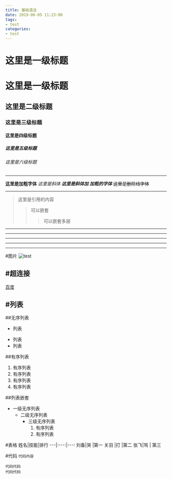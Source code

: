 ```yaml
---
title: 基础语法
date: 2019-06-05 11:23:00
tags:
- test
categories:
- test
---
```


# 这里是一级标题
<!--more-->

# 这里是一级标题
## 这里是二级标题
### 这里是三级标题
#### 这里是四级标题
##### 这里是五级标题
###### 这里是六级标题

---
**这里是加粗字体**
*这里是斜体*
***这里是斜体加 加粗的字体***
~~这里是删除线字体~~

---
>这里是引用的内容
>>可以嵌套
>>>可以嵌套多层

---
---
----
***
****
#图片
![test](https://s2.ax1x.com/2019/06/04/VtOSEQ.gif "搞笑")

#超连接
---
[百度](https://www.baidu.com)

#列表
---
##无序列表
- 列表
+ 列表
+ 列表

##有序列表
1. 有序列表
2. 有序列表
3. 有序列表
4. 有序列表

##列表嵌套
- 一级无序列表
  - 二级无序列表
    - 三级无序列表
      1. 有序列表
      2. 有序列表


#表格
姓名|技能|排行
---|:---:|---:
刘备|哭   |第一
关羽  |打   |第二
  张飞|骂   | 第三

#代码
`代码内容`
```
代码代码
代码代码
```
